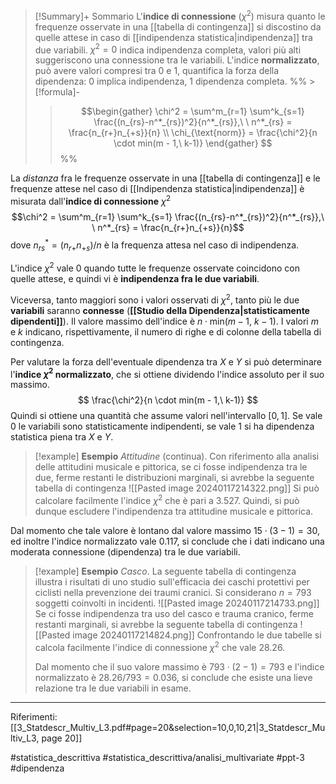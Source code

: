 >[!Summary]+ Sommario
>L'**indice di connessione** ($\chi^2$) misura quanto le frequenze osservate in una [[tabella di contingenza]] si discostino da quelle attese in caso di [[indipendenza statistica|indipendenza]] tra due variabili. $\chi^2 = 0$ indica indipendenza completa, valori più alti suggeriscono una connessione tra le variabili. 
>L'indice **normalizzato**, può avere valori compresi tra 0 e 1, quantifica la forza della dipendenza: 0 implica indipendenza, 1 dipendenza completa.
>%% > [!formula]-
>>   $$\begin{gather} \chi^2 = \sum^m_{r=1} \sum^k_{s=1} \frac{(n_{rs}-n^*_{rs})^2}{n^*_{rs}},\ \ n^*_{rs} = \frac{n_{r+}n_{+s}}{n} \\ \chi_{\text{norm}} = \frac{\chi^2}{n \cdot min(m - 1,\ k-1)} \end{gather} $$ %%

La *distanza* fra le frequenze osservate in una [[tabella di contingenza]] e le frequenze attese nel caso di [[Indipendenza statistica|indipendenza]] è misurata dall'**indice di connessione** $\chi^2$ $$\chi^2 = \sum^m_{r=1} \sum^k_{s=1} \frac{(n_{rs}-n^*_{rs})^2}{n^*_{rs}},\ \ n^*_{rs} = \frac{n_{r+}n_{+s}}{n}$$ dove $n^*_{rs} = (n_{r+}n_{+s})/n$ è la frequenza attesa nel caso di indipendenza.

L'indice $\chi^2$ vale 0 quando tutte le frequenze osservate coincidono con quelle attese, e quindi vi è **indipendenza fra le due variabili**.

Viceversa, tanto maggiori sono i valori osservati di $\chi^2$, tanto più le due **variabili** saranno **connesse** (**[[Studio della Dipendenza|statisticamente dipendenti]]**). 
Il valore massimo dell'indice è $n \cdot \text{min}(m-1,\ k-1)$. 
I valori $m$ e $k$ indicano, rispettivamente, il numero di righe e di colonne della tabella di contingenza.

Per valutare la forza dell'eventuale dipendenza tra $X$ e $Y$ si può determinare l'**indice $\chi^2$ normalizzato**, che si ottiene dividendo l'indice assoluto per il suo massimo.
$$ \frac{\chi^2}{n \cdot min(m - 1,\ k-1)} $$
Quindi si ottiene una quantità che assume valori nell'intervallo $[0, 1]$. Se vale 0 le variabili sono statisticamente indipendenti, se vale 1 si ha dipendenza statistica piena tra $X$ e $Y$.

>[!example] **Esempio**
>*Attitudine* (continua). Con riferimento alla analisi delle attitudini musicale e pittorica, se ci fosse indipendenza tra le due, ferme restanti le distribuzioni marginali, si avrebbe la seguente tabella di contingenza
>![[Pasted image 20240117214322.png]]
>Si può calcolare facilmente l'indice $\chi^2$ che è pari a 3.527. Quindi, si può dunque escludere l'indipendenza tra attitudine musicale e pittorica.
>
Dal momento che tale valore è lontano dal valore massimo $15 \cdot (3-1) = 30$, ed inoltre l'indice normalizzato vale 0.117, si conclude che i dati indicano una moderata connessione (dipendenza) tra le due variabili.

>[!example] **Esempio**
>*Casco*. La seguente tabella di contingenza illustra i risultati di uno studio sull'efficacia dei caschi protettivi per ciclisti nella prevenzione dei traumi cranici. Si considerano $n=793$ soggetti coinvolti in incidenti.
>![[Pasted image 20240117214733.png]]
>Se ci fosse indipendenza tra uso del casco e trauma cranico, ferme restanti marginali, si avrebbe la seguente tabella di contingenza
>![[Pasted image 20240117214824.png]]
>Confrontando le due tabelle si calcola facilmente l'indice di connessione $\chi^2$ che vale 28.26.
>
>Dal momento che il suo valore massimo è $793 \cdot (2-1) = 793$ e l'indice normalizzato è $28.26/793 = 0.036$, si conclude che esiste una lieve relazione tra le due variabili in esame.

***
Riferimenti:
[[3_Statdescr_Multiv_L3.pdf#page=20&selection=10,0,10,21|3_Statdescr_Multiv_L3, page 20]]

#statistica_descrittiva 
#statistica_descrittiva/analisi_multivariate 
#ppt-3 
#dipendenza 